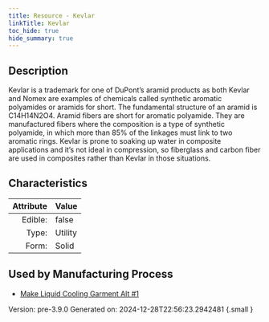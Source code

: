 ```yaml
---
title: Resource - Kevlar
linkTitle: Kevlar
toc_hide: true
hide_summary: true
---
```


## Description
 Kevlar is a trademark for one of DuPont’s &#10;&#9;&#9;aramid products as both Kevlar and Nomex are examples of chemicals called synthetic aromatic&#10;&#9;&#9;polyamides or aramids for short. The fundamental structure of an aramid is C14H14N2O4.&#10;&#9;&#9;Aramid fibers are short for aromatic polyamide. They are manufactured fibers where the &#10;&#9;&#9;composition is a type of synthetic polyamide, in which more than 85% of the linkages must &#10;&#9;&#9;link to two aromatic rings. Kevlar is prone to soaking up water in composite applications &#10;&#9;&#9;and it’s not ideal in compression, so fiberglass and carbon fiber are used in composites &#10;&#9;&#9;rather than Kevlar in those situations.

## Characteristics

| Attribute      | Value |
|--------:|:------|
|Edible:|false|
|Type:|Utility|
|Form:|Solid|
 

## Used by Manufacturing Process

- [Make Liquid Cooling Garment Alt #1](/docs/definitions/process/make-liquid-cooling-garment-alt--1)


    

Version: pre-3.9.0 Generated on: 2024-12-28T22:56:23.2942481
{.small }
